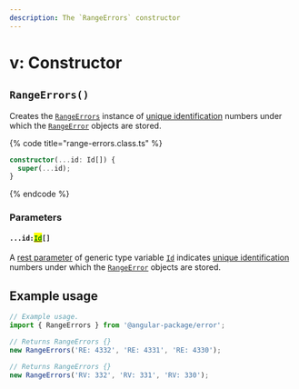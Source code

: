 ```yaml
---
description: The `RangeErrors` constructor
---
```


# v: Constructor

## `RangeErrors()`

Creates the [`RangeErrors`](broken-reference) instance of [unique identification](../getting-started/basic-concepts.md#unique-identification) numbers under which the [`RangeError`](broken-reference) objects are stored.

{% code title="range-errors.class.ts" %}
```typescript
constructor(...id: Id[]) {
  super(...id);
}
```
{% endcode %}

### Parameters

#### `...id:`[<mark style="color:green;">`Id`</mark>](v-generic-type-variables.md#wrap-opening)`[]`

A [rest parameter](https://developer.mozilla.org/en-US/docs/Web/JavaScript/Reference/Functions/rest\_parameters) of generic type variable [`Id`](v-generic-type-variables.md#wrap-opening) indicates [unique identification](../getting-started/basic-concepts.md#unique-identification) numbers under which the [`RangeError`](broken-reference) objects are stored.

## Example usage

```typescript
// Example usage.
import { RangeErrors } from '@angular-package/error';

// Returns RangeErrors {}
new RangeErrors('RE: 4332', 'RE: 4331', 'RE: 4330');

// Returns RangeErrors {}
new RangeErrors('RV: 332', 'RV: 331', 'RV: 330');
```
